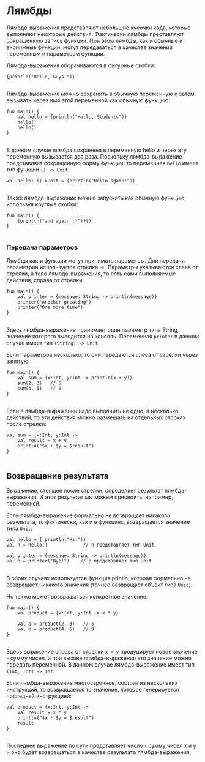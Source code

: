 # Лямбды

Лямбда-выражения представляют небольшие кусочки кода, которые выполняют некоторые действия. Фактически лямбды преставляют сокращенную запись функций. При этом лямбды, как и обычные и анонимные функции, могут передаваться в качестве значений переменным и параметрам функции.

Лямбда-выражения оборачиваются в фигурные скобки:

```
{println("Hello, Guys!")}
```

![](data:image/gif;base64,R0lGODlhAQABAPABAP///wAAACH5BAEKAAAALAAAAAABAAEAAAICRAEAOw==)![](data:image/gif;base64,R0lGODlhAQABAPABAP///wAAACH5BAEKAAAALAAAAAABAAEAAAICRAEAOw== "Click and drag to move")

Лямбда-выражение можно сохранить в обычную переменную и затем вызывать через имя этой переменной как обычную функцию:

```
fun main() {
    val hello = {println("Hello, Students")}
    hello()
    hello()
}
```

![](data:image/gif;base64,R0lGODlhAQABAPABAP///wAAACH5BAEKAAAALAAAAAABAAEAAAICRAEAOw==)![](data:image/gif;base64,R0lGODlhAQABAPABAP///wAAACH5BAEKAAAALAAAAAABAAEAAAICRAEAOw== "Click and drag to move")

В данном случае лямбда сохранена в переменную hello и через эту переменную вызывается два раза. Поскольку лямбда-выражение представляет сокращенную форму функции, то переменная `hello` имеет тип функции `() -> Unit`:

```
val hello: ()->Unit = {println("Hello again!")}
```

![](data:image/gif;base64,R0lGODlhAQABAPABAP///wAAACH5BAEKAAAALAAAAAABAAEAAAICRAEAOw==)![](data:image/gif;base64,R0lGODlhAQABAPABAP///wAAACH5BAEKAAAALAAAAAABAAEAAAICRAEAOw== "Click and drag to move")

Также лямбда-выражение можно запускать как обычную функцию, используя круглые скобки:

```
fun main() {
    {println("and again :)")}()
}
```

![](data:image/gif;base64,R0lGODlhAQABAPABAP///wAAACH5BAEKAAAALAAAAAABAAEAAAICRAEAOw==)![](data:image/gif;base64,R0lGODlhAQABAPABAP///wAAACH5BAEKAAAALAAAAAABAAEAAAICRAEAOw== "Click and drag to move")

### Передача параметров

Лямбды как и функции могут принимать параметры. Для передачи параметров используется стрелка ->. Параметры указываются слева от стрелки, а тело лямбда-выражения, то есть сами выполняемые действия, справа от стрелки.

```
fun main() {
    val printer = {message: String -> println(message)}
    printer("Another greating")
    printer("One more time")
}
```

![](data:image/gif;base64,R0lGODlhAQABAPABAP///wAAACH5BAEKAAAALAAAAAABAAEAAAICRAEAOw==)![](data:image/gif;base64,R0lGODlhAQABAPABAP///wAAACH5BAEKAAAALAAAAAABAAEAAAICRAEAOw== "Click and drag to move")

Здесь лямбда-выражение принимает один параметр типа String, значение которого выводится на консоль. Переменная `printer` в данном случае имеет тип `(String) -> Unit`.

Если параметров несколько, то они передаются слева от стрелки через запятую:

```
fun main() {
    val sum = {x:Int, y:Int -> println(x + y)}
    sum(2, 3)   // 5
    sum(4, 5)   // 9
}
```

![](data:image/gif;base64,R0lGODlhAQABAPABAP///wAAACH5BAEKAAAALAAAAAABAAEAAAICRAEAOw==)![](data:image/gif;base64,R0lGODlhAQABAPABAP///wAAACH5BAEKAAAALAAAAAABAAEAAAICRAEAOw== "Click and drag to move")

Если в лямбда-выражении надо выполнить не одно, а несколько действий, то эти действия можно размещать на отдельных строках после стрелки:

```
val sum = {x:Int, y:Int ->
    val result = x + y
    println("$x + $y = $result")
}
```

![](data:image/gif;base64,R0lGODlhAQABAPABAP///wAAACH5BAEKAAAALAAAAAABAAEAAAICRAEAOw==)![](data:image/gif;base64,R0lGODlhAQABAPABAP///wAAACH5BAEKAAAALAAAAAABAAEAAAICRAEAOw== "Click and drag to move")

## Возвращение результата

Выражение, стоящее после стрелки, определяет результат лямбда-выражения. И этот результат мы можем присвоить, например, переменной.

Если лямбда-выражение формально не возвращает никакого результата, то фактически, как и в функциях, возвращается значение типа `Unit`:

```
val hello = { println("Hi!")}
val h = hello()             // h представляет тип Unit
 
val printer = {message: String -> println(message)}
val p = printer("Bye!")    // p представляет тип Unit
```

![](data:image/gif;base64,R0lGODlhAQABAPABAP///wAAACH5BAEKAAAALAAAAAABAAEAAAICRAEAOw==)![](data:image/gif;base64,R0lGODlhAQABAPABAP///wAAACH5BAEKAAAALAAAAAABAAEAAAICRAEAOw== "Click and drag to move")

В обоих случаях используется функция println, которая формально не возвращает никакого значения (точнее возвращает объект типа `Unit`).

Но также может возвращаться конкретное значение:

```
fun main() {
    val product = {x:Int, y:Int -> x * y}
   
    val a = product(2, 3)   // 5
    val b = product(4, 5)   // 9
}
```

![](data:image/gif;base64,R0lGODlhAQABAPABAP///wAAACH5BAEKAAAALAAAAAABAAEAAAICRAEAOw==)![](data:image/gif;base64,R0lGODlhAQABAPABAP///wAAACH5BAEKAAAALAAAAAABAAEAAAICRAEAOw== "Click and drag to move")

Здесь выражение справа от стрелки `x + y` продуцирует новое значение - сумму чисел, и при вызове лямбда-выражения это значение можно передать переменной. В данном случае лямбда-выражение имеет тип `(Int, Int) -> Int`.

Если лямбда-выражение многострочное, состоит из нескольких инструкций, то возвращается то значение, которое генерируется последней инструкцией:

```
val product = {x:Int, y:Int ->
    val result = x * y
    println("$x * $y = $result")
    result
}
```

![](data:image/gif;base64,R0lGODlhAQABAPABAP///wAAACH5BAEKAAAALAAAAAABAAEAAAICRAEAOw==)![](data:image/gif;base64,R0lGODlhAQABAPABAP///wAAACH5BAEKAAAALAAAAAABAAEAAAICRAEAOw== "Click and drag to move")

Последнее выражение по сути представляет число - сумму чисел x и y и оно будет возвращаться в качестве результата лямбда-выражения.
